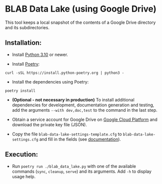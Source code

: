 # BLAB Data Lake (using Google Drive)

This tool keeps a local snapshot of the contents of a Google Drive directory and its subdirectories.

## Installation:

- Install
  [Python 3.10](https://www.python.org/downloads/release/python-3100/)
  or newer.

- Install [Poetry](https://python-poetry.org/):

```shell
curl -sSL https://install.python-poetry.org | python3 -
```

- Install the dependencies using Poetry:

```shell
poetry install
```

- **(Optional - not necessary in production)**
  To install additional dependencies for development, documentation generation and testing, add the arguments
  `--with dev,doc,test` to the command in the last step.


- Obtain a service account for Google Drive on
  [Google Cloud Platform](https://console.cloud.google.com/)
  and download the private key file (JSON).

- Copy the file
  `blab-data-lake-settings-template.cfg` to
  `blab-data-lake-settings.cfg` and fill in the fields (see [documentation](README_CONFIG.md)).

## Execution:

- Run `poetry run ./blab_data_lake.py` with one of the available commands
  (`sync`, `cleanup`, `serve`) and its arguments. Add `-h` to display usage help.
